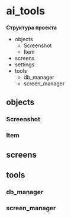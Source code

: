 # ai_tools
**Структура проекта**
* objects
  * Screenshot
  * Item
* screens
* settings
* tools
  * db_manager
  * screen_manager

## objects
### Screenshot

### Item
## screens
## tools
### db_manager
### screen_manager

